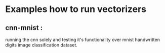 # Examples how to run vectorizers 

## cnn-mnist : 
running the cnn solely and testing it's functionality over mnist handwritten digits image classification dataset.

